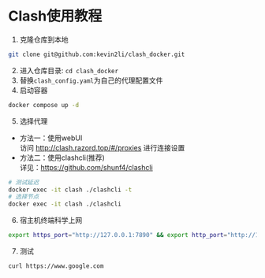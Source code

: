 # Clash使用教程
1. 克隆仓库到本地
```bash
git clone git@github.com:kevin2li/clash_docker.git
```
2. 进入仓库目录: `cd clash_docker`
3. 替换`clash_config.yaml`为自己的代理配置文件
4. 启动容器
```bash
docker compose up -d
```
5. 选择代理  
- 方法一：使用webUI   
访问 http://clash.razord.top/#/proxies 进行连接设置
- 方法二：使用clashcli(推荐)  
详见：https://github.com/shunf4/clashcli  
```bash
# 测试延迟
docker exec -it clash ./clashcli -t
# 选择节点
docker exec -it clash ./clashcli
```
6. 宿主机终端科学上网
```bash
export https_port="http://127.0.0.1:7890" && export http_port="http://127.0.0.1:7890"
```
7. 测试
```bash
curl https://www.google.com
```